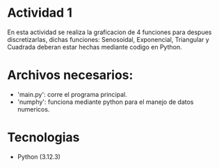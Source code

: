 # Actividad 1

En esta actividad se realiza la graficacion de 4  funciones para despues discretizarlas, dichas funciones: Senosoidal, Exponencial, Triangular y Cuadrada deberan estar hechas mediante codigo en Python.

# Archivos necesarios:

- 'main.py': corre  el programa principal.
- 'numphy': funciona mediante python para el manejo de datos numericos.

# Tecnologias
- Python (3.12.3)
